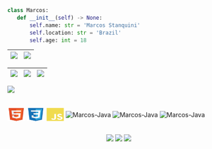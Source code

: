  ```python
class Marcos:
    def __init__(self) -> None:
        self.name: str = 'Marcos Stanquini'
        self.location: str = 'Brazil'
        self.age: int = 18
```


  
<div>

  | ![](http://github-profile-summary-cards.vercel.app/api/cards/profile-details?username=MarcosStanquini&theme=github_dark) | ![](http://github-profile-summary-cards.vercel.app/api/cards/stats?username=MarcosStanquini&theme=github_dark)
| :-: | :-: |

| ![](http://github-profile-summary-cards.vercel.app/api/cards/productive-time?username=MarcosStanquini&theme=github_dark&utcOffset=8) | ![](http://github-profile-summary-cards.vercel.app/api/cards/repos-per-language?username=MarcosStanquini&theme=github_dark) | ![](http://github-profile-summary-cards.vercel.app/api/cards/most-commit-language?username=MarcosStanquini&theme=github_dark)
| :-: | :-: | :-: |
  
</div>

![](./profile-3d-contrib/profile-night-rainbow.svg)

<div style="display: inline_block"><br>
<img align="center" alt="Marcos-HTML" height="30" width="40" src="https://raw.githubusercontent.com/devicons/devicon/master/icons/html5/html5-original.svg">
  <img align="center" alt="Marcos-CSS" height="30" width="40" src="https://raw.githubusercontent.com/devicons/devicon/master/icons/css3/css3-original.svg">
<img align="center" alt="Marcos-Js" height="30" width="40" src="https://raw.githubusercontent.com/devicons/devicon/master/icons/javascript/javascript-plain.svg">
<img align="center" alt="Marcos-Java" height="30" width="40" src="https://cdn.jsdelivr.net/gh/devicons/devicon/icons/java/java-original.svg" />
<img align="center" alt="Marcos-Java" height="30" width="40" src="https://cdn.jsdelivr.net/gh/devicons/devicon/icons/python/python-original.svg" />
<img align="center" alt="Marcos-Java" height="30" width="40" src="https://cdn.jsdelivr.net/gh/devicons/devicon@v2.15.1/devicon.min.css" />








</div>
  
##


<div align="center">
  <a href="https://www.instagram.com/stanquini_marcos/"><img src="https://img.shields.io/badge/Instagram-%23E4405F.svg?style=for-the-badge&logo=Instagram&logoColor=white"/></a>
  <a href="https://www.linkedin.com/in/marcos-stanquini-aa81b2222/"><img src="https://img.shields.io/badge/linkedin-%230077B5.svg?style=for-the-badge&logo=linkedin&logoColor=white"/></a>
<a href = "mailto:marcossnarquini@gmail.com"><img src="https://img.shields.io/badge/-Gmail-%23333?style=for-the-badge&logo=gmail&logoColor=white" target="_blank"></a>

<div>

